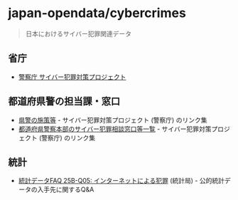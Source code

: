 # japan-opendata/cybercrimes

> 日本におけるサイバー犯罪関連データ

## 省庁

* [警察庁 サイバー犯罪対策プロジェクト](http://www.npa.go.jp/cyber/index.html)

## 都道府県警の担当課・窓口

* [県警の施策等](https://www.npa.go.jp/cyber/localpolice/index.html) - サイバー犯罪対策プロジェクト (警察庁) のリンク集
* [都道府県警察本部のサイバー犯罪相談窓口等一覧](https://www.npa.go.jp/cyber/soudan.htm) - サイバー犯罪対策プロジェクト (警察庁) のリンク集

## 統計

* [統計データFAQ 25B-Q05: インターネットによる犯罪](https://www.stat.go.jp/library/faq/faq25/faq25b05.html) (統計局) - 公的統計データの入手先に関するQ&A
